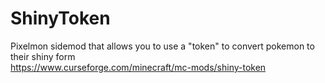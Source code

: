 # ShinyToken
Pixelmon sidemod that allows you to use a "token" to convert pokemon to their shiny form   
https://www.curseforge.com/minecraft/mc-mods/shiny-token
